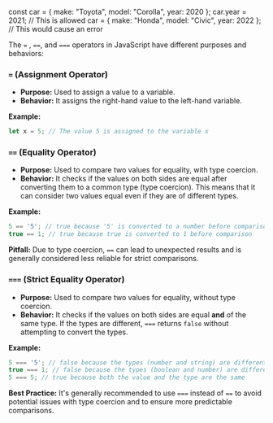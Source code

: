 const car = { make: "Toyota", model: "Corolla", year: 2020 };
car.year = 2021; // This is allowed
car = { make: "Honda", model: "Civic", year: 2022 }; // This would cause an error


The `=` , `==`, and `===` operators in JavaScript have different purposes and behaviors:

### `=` (Assignment Operator)
- **Purpose:** Used to assign a value to a variable.
- **Behavior:** It assigns the right-hand value to the left-hand variable.

**Example:**
```javascript
let x = 5; // The value 5 is assigned to the variable x
```

### `==` (Equality Operator)
- **Purpose:** Used to compare two values for equality, with type coercion.
- **Behavior:** It checks if the values on both sides are equal after converting them to a common type (type coercion). This means that it can consider two values equal even if they are of different types.

**Example:**
```javascript
5 == '5'; // true because '5' is converted to a number before comparison
true == 1; // true because true is converted to 1 before comparison
```

**Pitfall:** Due to type coercion, `==` can lead to unexpected results and is generally considered less reliable for strict comparisons.

### `===` (Strict Equality Operator)
- **Purpose:** Used to compare two values for equality, without type coercion.
- **Behavior:** It checks if the values on both sides are equal **and** of the same type. If the types are different, `===` returns `false` without attempting to convert the types.

**Example:**
```javascript
5 === '5'; // false because the types (number and string) are different
true === 1; // false because the types (boolean and number) are different
5 === 5; // true because both the value and the type are the same
```

**Best Practice:** It's generally recommended to use `===` instead of `==` to avoid potential issues with type coercion and to ensure more predictable comparisons.
